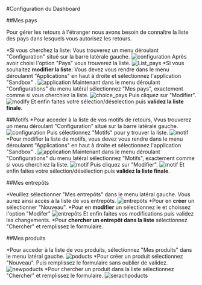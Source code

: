 #Configuration du Dashboard

##Mes pays

Pour gérer les retours à l'étranger nous avons besoin de connaître la liste des pays dans lesquels vous autorisez les retours.

*Si vous cherchez la liste:
Vous trouverez un menu déroulant "Configuration" situé sur la barre latérale gauche.
![configuration](.../.../images/dashboard/home.png)
Après avoir choisi l'option "Pays" vous trouverez la liste.
![List_pays](.../.../images/dashboard/pays.png)
*Si vous souhaitez **modifier la liste**:
Vous devez vous rendre dans le menu déroulannt "Applications" en haut à droite et sélectionnez l'application "Sandbox" .
![application](.../.../images/dashboard/applications.png)
Maintenant dans le menu déroulant "Configurations" du menu latéral sélectionnez "Mes pays", exactement comme si vous cherchiez la liste.
![choice_pays](.../.../images/dashboard/mypays.png)
Puis cliquez sur "Modifier".
![modify](.../.../images/dashboard/choose_pays.png)
Et enfin faites votre sélection/désélection puis **validez la liste finale**.


##Motifs
*Pour acceder à la liste de vos motifs de retours, Vvus trouverez un menu déroulant "Configuration" situé sur la barre latérale gauche.
![configuration](.../.../images/dashboard/home.png)
Puis sélectionnez "Motifs" pour y trouver la liste.
![motif](.../.../images/dashboard/list_reason.png)
*Pour modifier la liste de motifs, vous devez vous rendre dans le menu déroulannt "Applications" en haut à droite et sélectionnez l'application "Sandbox" .
![application](.../.../images/dashboard/applications.png)
Maintenant dans le menu déroulant "Configurations" du menu latéral sélectionnez "Motifs", exactement comme si vous cherchiez la liste.
![motif](.../.../images/dashboard/modif_reason.png)
Puis cliquez sur "Modifier".
![motif](.../.../images/dashboard/change_reason.png)
Et enfin faites votre sélection/désélection puis **validez la liste finale**.


##Mes entrepôts

*Veuillez sélectionner "Mes entrepôts" dans le menu latéral gauche. Vous aurez ainsi accès à la liste de vos entrepôts.
![entrepôts](.../.../images/dashboard/list_warehouse.png)
*Pour en **créer** un sélectionner "Nouveau".
*Pour en **modifier** un sélectionnez le et choissez l'option "Modifer"
![entrepôts](.../.../images/dashboard/modif_warehouse.png)
Et enfin faites vos modifications puis validez les changements.
*Pour **chercher un entrepôt dans la liste** sélectionnez "Chercher" et remplissez le formulaire.


##Mes produits

*Pour acceder à la liste de vos produits, sélectionnez "Mes produits" dans le menu latéral gauche.
![poducts](.../.../images/dashboard/list_product.png)
*Pour créer un produit sélectionnez "Nouveau". Puis remplissez le formulaire sans oublier de validez.
![newpoducts](.../.../images/dashboard/new_product.png)
*Pour chercher un produit dans la liste sélectionnez "Chercher" et remplissez le formulaire.
![serachpoducts](.../.../images/dashboard/search_product.png)


